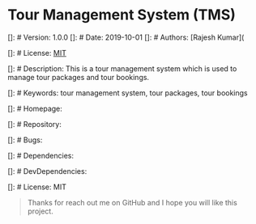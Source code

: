 # Tour Management System (TMS)

[]: # Version: 1.0.0
[]: # Date: 2019-10-01
[]: # Authors: [Rajesh Kumar](

[]: # License: [MIT](https://opensource.org/licenses/MIT)

[]: # Description: This is a tour management system which is used to manage tour packages and tour bookings.

[]: # Keywords: tour management system, tour packages, tour bookings

[]: # Homepage:

[]: # Repository:

[]: # Bugs:

[]: # Dependencies:

[]: # DevDependencies:

[]: # License: MIT

> Thanks for reach out me on GitHub and I hope you will like this project.
